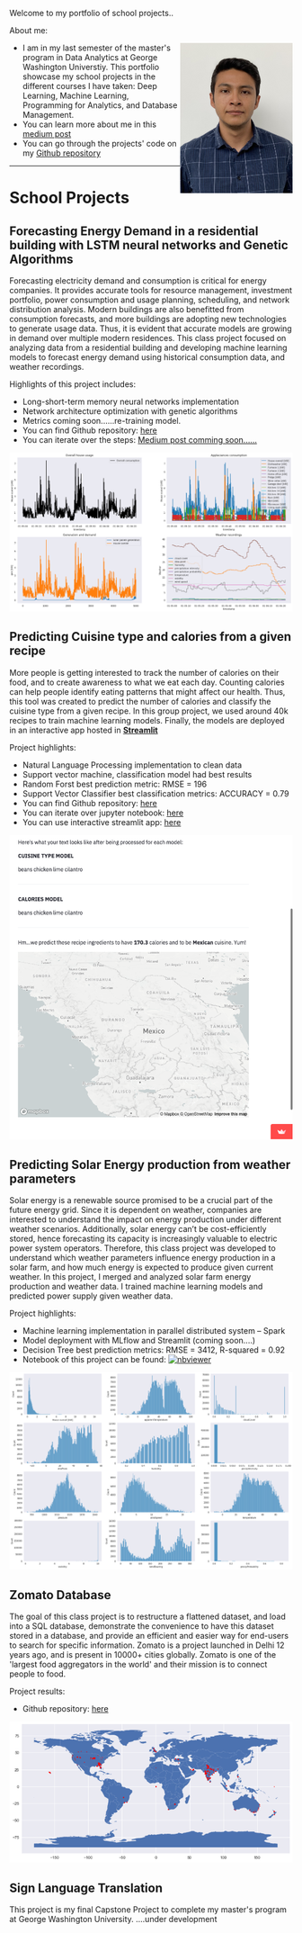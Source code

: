 
Welcome to my portfolio of school projects..

About me:

<img style="float: right;" src="https://github.com/jgarcia2411/Jose-Garcia-Portfolio/blob/main/images/fotoperfil.jpg" alt="fotodeperfil2" width="200"/>

- I am in my last semester of the master's program in Data Analytics at George Washington Universtiy. This portfolio showcase my school projects in the different courses I have taken: Deep Learning, Machine Learning, Programming for Analytics, and Database Management. 
- You can learn more about me in this [medium post](https://medium.com/@garciaguerra.jl/my-journey-from-petroleum-engineering-to-data-science-a7f05919d406)
- You can go through the projects' code on my [Github repository](https://github.com/jgarcia2411)

----

# School Projects

## Forecasting Energy Demand in a residential building with LSTM neural networks and Genetic Algorithms

Forecasting electricity demand and consumption is critical for energy companies. It provides accurate tools for resource management, investment portfolio, power consumption and usage planning, scheduling, and network distribution analysis. Modern buildings are also benefitted from consumption forecasts, and more buildings are adopting new technologies to generate usage data. Thus, it is evident that accurate models are growing in demand over multiple modern residences. This class project focused on analyzing data from a residential building and developing machine learning models to forecast energy demand using historical consumption data, and weather recordings. 

Highlights of this project includes:
-	Long-short-term memory neural networks implementation
-	Network architecture optimization with genetic algorithms
-	Metrics coming soon......re-training model.
-	You can find Github repository: [here](https://github.com/jgarcia2411/Energy-Supply-Smart-Home.git)
-	You can iterate over the steps: [Medium post comming soon......]()

![powervstime](/images/demandusage.png)

## Predicting Cuisine type and calories from a given recipe
More people is getting interested to track the number of calories on their food, and to create awareness to what we eat each day. Counting calories can help people identify eating patterns that might affect our health. Thus, this tool was created to predict the number of calories and classify the cuisine type from a given recipe. In this group project, we used around 40k recipes to train machine learning models. Finally, the models are deployed in an interactive app hosted in [**Streamlit**](https://share.streamlit.io/msalceda/emse-6574-final-project/main/final_project_app.py) 

Project highlights:
-	Natural Language Processing implementation to clean data 
-	Support vector machine, classification model had best results
-	Random Forst best prediction metric: RMSE = 196
-	Support Vector Classifier best classification metrics: ACCURACY = 0.79 
-	You can find Github repository: [here](https://github.com/jgarcia2411/emse-6574-final-project.git)
-	You can iterate over jupyter notebook: [here](https://nbviewer.org/github/msalceda/msalceda.github.io/blob/master/assets/emse6574_assignments/EMSE_6574_Final_Project.ipynb)
-	You can use interactive streamlit app: [here](https://share.streamlit.io/msalceda/emse-6574-final-project/main/final_project_app.py) 

[![streamlitapp](/images/streamlitapp.png)](https://share.streamlit.io/msalceda/emse-6574-final-project/main/final_project_app.py)

## Predicting Solar Energy production from weather parameters
Solar energy is a renewable source promised to be a crucial part of the future energy grid. Since it is dependent on weather, companies are interested to understand the impact on energy production under different weather scenarios. Additionally, solar energy can’t be cost-efficiently stored, hence forecasting its capacity is increasingly valuable to electric power system operators. Therefore, this class project was developed to understand which weather parameters influence energy production in a solar farm, and how much energy is expected to produce given current weather. In this project, I merged and analyzed solar farm energy production and weather data. I trained machine learning models and predicted power supply given weather data. 

Project highlights:
-	Machine learning implementation in parallel distributed system – Spark
-	Model deployment with MLflow and Streamlit (coming soon....)
-	Decision Tree best prediction metrics: RMSE = 3412, R-squared = 0.92
-	Notebook of this project can be found: [![nbviewer](https://raw.githubusercontent.com/jupyter/design/master/logos/Badges/nbviewer_badge.svg)](https://nbviewer.jupyter.org/github/msalceda/msalceda.github.io/blob/master/assets/emse6574_assignments/Week_2_Assignment_Michael_Salceda.ipynb)

![featureimportance](/images/demandvisual.png)

## Zomato Database
The goal of this class project is to restructure a flattened dataset, and load into a SQL database, demonstrate the convenience to have this dataset stored in a database, and provide an efficient and easier way for end-users to search for specific information. Zomato is a project launched in Delhi 12 years ago, and is present in 10000+ cities globally. Zomato is one of the 'largest food aggregators in the world' and their mission is to connect people to food. 

Project results:
- Github repository: [here](https://github.com/jgarcia2411/Zomato_SQL_Database.git)

![zomato](/images/zomato.png)


## Sign Language Translation 

This project is my final Capstone Project to complete my master's program at George Washington University.
....under development

